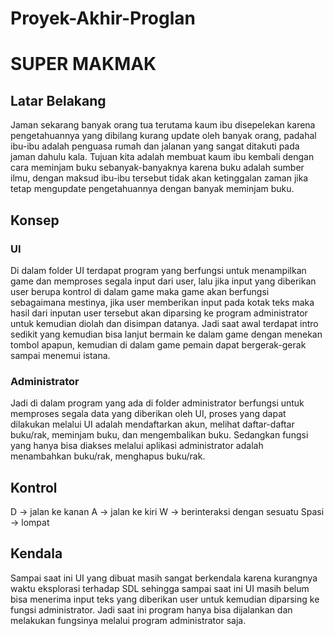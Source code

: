 # Proyek-Akhir-Proglan
# SUPER MAKMAK

## Latar Belakang

Jaman sekarang banyak orang tua terutama kaum ibu disepelekan karena pengetahuannya yang dibilang kurang update oleh banyak orang, padahal ibu-ibu adalah penguasa rumah dan jalanan yang sangat ditakuti pada jaman dahulu kala. Tujuan kita adalah membuat kaum ibu kembali dengan cara meminjam buku sebanyak-banyaknya karena buku adalah sumber ilmu, dengan maksud ibu-ibu tersebut tidak akan ketinggalan zaman jika tetap mengupdate pengetahuannya dengan banyak meminjam buku.

## Konsep

### UI
Di dalam folder UI terdapat program yang berfungsi untuk menampilkan game dan memproses segala input dari user, lalu jika input yang diberikan user berupa kontrol di dalam game maka game akan berfungsi sebagaimana mestinya, jika user memberikan input pada kotak teks maka hasil dari inputan user tersebut akan diparsing ke program administrator untuk kemudian diolah dan disimpan datanya. Jadi saat awal terdapat intro sedikit yang kemudian bisa lanjut bermain ke dalam game dengan menekan tombol apapun, kemudian di dalam game pemain dapat bergerak-gerak sampai menemui istana.
### Administrator
Jadi di dalam program yang ada di folder administrator berfungsi untuk memproses segala data yang diberikan oleh UI, proses yang dapat dilakukan melalui UI adalah mendaftarkan akun, melihat daftar-daftar buku/rak, meminjam buku, dan mengembalikan buku. Sedangkan fungsi yang hanya bisa diakses melalui aplikasi administrator adalah menambahkan buku/rak, menghapus buku/rak.

## Kontrol

D -> jalan ke kanan
A -> jalan ke kiri
W -> berinteraksi dengan sesuatu
Spasi -> lompat

## Kendala

Sampai saat ini UI yang dibuat masih sangat berkendala karena kurangnya waktu eksplorasi terhadap SDL sehingga sampai saat ini UI masih belum bisa menerima input teks yang diberikan user untuk kemudian diparsing ke fungsi administrator. Jadi saat ini program hanya bisa dijalankan dan melakukan fungsinya melalui program administrator saja.
